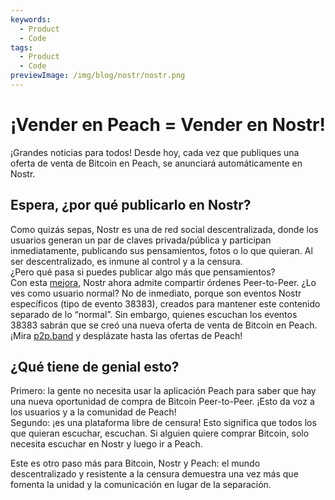 ```yaml
---
keywords:
  - Product
  - Code
tags:
  - Product
  - Code
previewImage: /img/blog/nostr/nostr.png
---
```


# ¡Vender en Peach = Vender en Nostr!

¡Grandes noticias para todos! Desde hoy, cada vez que publiques una oferta de venta de Bitcoin en Peach, se anunciará automáticamente en Nostr.

## Espera, ¿por qué publicarlo en Nostr?

Como quizás sepas, Nostr es una de red social descentralizada, donde los usuarios generan un par de claves privada/pública y participan inmediatamente, publicando sus pensamientos, fotos o lo que quieran. Al ser descentralizado, es inmune al control y a la censura.  
¿Pero qué pasa si puedes publicar algo más que pensamientos?  
Con esta [mejora](https://nips.nostr.com/69), Nostr ahora admite compartir órdenes Peer-to-Peer. ¿Lo ves como usuario normal? No de inmediato, porque son eventos Nostr específicos (tipo de evento 38383), creados para mantener este contenido separado de lo “normal”. Sin embargo, quienes escuchan los eventos 38383 sabrán que se creó una nueva oferta de venta de Bitcoin en Peach. ¡Mira [p2p.band](https://p2p.band/) y desplázate hasta las ofertas de Peach!

## ¿Qué tiene de genial esto?

Primero: la gente no necesita usar la aplicación Peach para saber que hay una nueva oportunidad de compra de Bitcoin Peer-to-Peer. ¡Esto da voz a los usuarios y a la comunidad de Peach!  
Segundo: ¡es una plataforma libre de censura! Esto significa que todos los que quieran escuchar, escuchan. Si alguien quiere comprar Bitcoin, solo necesita escuchar en Nostr y luego ir a Peach.

Este es otro paso más para Bitcoin, Nostr y Peach: el mundo descentralizado y resistente a la censura demuestra una vez más que fomenta la unidad y la comunicación en lugar de la separación.

